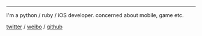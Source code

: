 ---

I'm a python / ruby / iOS developer. concerned about mobile, game etc.

[twitter](http://twitter.com/seandong) / [weibo](http://weibo.com/dongzhengxuan) / [github](http://github.com/seandong)
